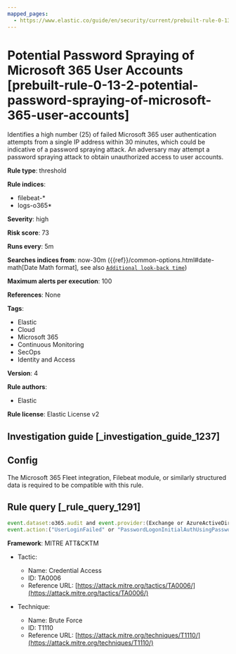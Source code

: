 ```yaml
---
mapped_pages:
  - https://www.elastic.co/guide/en/security/current/prebuilt-rule-0-13-2-potential-password-spraying-of-microsoft-365-user-accounts.html
---
```


# Potential Password Spraying of Microsoft 365 User Accounts [prebuilt-rule-0-13-2-potential-password-spraying-of-microsoft-365-user-accounts]

Identifies a high number (25) of failed Microsoft 365 user authentication attempts from a single IP address within 30 minutes, which could be indicative of a password spraying attack. An adversary may attempt a password spraying attack to obtain unauthorized access to user accounts.

**Rule type**: threshold

**Rule indices**:

* filebeat-*
* logs-o365*

**Severity**: high

**Risk score**: 73

**Runs every**: 5m

**Searches indices from**: now-30m ({{ref}}/common-options.html#date-math[Date Math format], see also [`Additional look-back time`](docs-content://solutions/security/detect-and-alert/create-detection-rule.md#rule-schedule))

**Maximum alerts per execution**: 100

**References**: None

**Tags**:

* Elastic
* Cloud
* Microsoft 365
* Continuous Monitoring
* SecOps
* Identity and Access

**Version**: 4

**Rule authors**:

* Elastic

**Rule license**: Elastic License v2

## Investigation guide [_investigation_guide_1237]

## Config

The Microsoft 365 Fleet integration, Filebeat module, or similarly structured data is required to be compatible with this rule.

## Rule query [_rule_query_1291]

```js
event.dataset:o365.audit and event.provider:(Exchange or AzureActiveDirectory) and event.category:authentication and
event.action:("UserLoginFailed" or "PasswordLogonInitialAuthUsingPassword") and event.outcome:failure
```

**Framework**: MITRE ATT&CKTM

* Tactic:

    * Name: Credential Access
    * ID: TA0006
    * Reference URL: [https://attack.mitre.org/tactics/TA0006/](https://attack.mitre.org/tactics/TA0006/)

* Technique:

    * Name: Brute Force
    * ID: T1110
    * Reference URL: [https://attack.mitre.org/techniques/T1110/](https://attack.mitre.org/techniques/T1110/)



